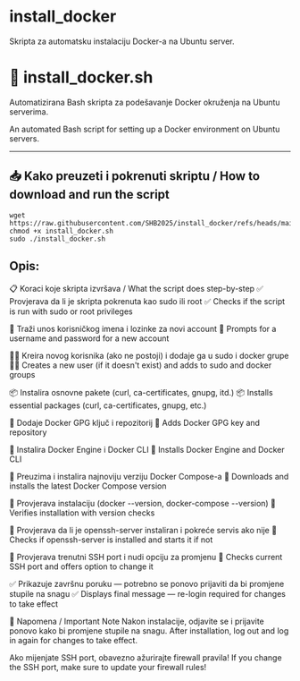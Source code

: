 # install_docker
Skripta za automatsku instalaciju Docker-a na Ubuntu server.

# 🐳 install_docker.sh

Automatizirana Bash skripta za podešavanje Docker okruženja na Ubuntu serverima.

An automated Bash script for setting up a Docker environment on Ubuntu servers.

---

## 📥 Kako preuzeti i pokrenuti skriptu / How to download and run the script

    wget https://raw.githubusercontent.com/SHB2025/install_docker/refs/heads/main/install_docker.sh
    chmod +x install_docker.sh
    sudo ./install_docker.sh

## Opis:

📋 Koraci koje skripta izvršava / What the script does step-by-step
✅ Provjerava da li je skripta pokrenuta kao sudo ili root
✅ Checks if the script is run with sudo or root privileges

👤 Traži unos korisničkog imena i lozinke za novi account
👤 Prompts for a username and password for a new account

👨‍💻 Kreira novog korisnika (ako ne postoji) i dodaje ga u sudo i docker grupe
👨‍💻 Creates a new user (if it doesn't exist) and adds to sudo and docker groups

📦 Instalira osnovne pakete (curl, ca-certificates, gnupg, itd.)
📦 Installs essential packages (curl, ca-certificates, gnupg, etc.)

🔑 Dodaje Docker GPG ključ i repozitorij
🔑 Adds Docker GPG key and repository

🐳 Instalira Docker Engine i Docker CLI
🐳 Installs Docker Engine and Docker CLI

🔧 Preuzima i instalira najnoviju verziju Docker Compose-a
🔧 Downloads and installs the latest Docker Compose version

🧪 Provjerava instalaciju (docker --version, docker-compose --version)
🧪 Verifies installation with version checks

🔐 Provjerava da li je openssh-server instaliran i pokreće servis ako nije
🔐 Checks if openssh-server is installed and starts it if not

🚪 Provjerava trenutni SSH port i nudi opciju za promjenu
🚪 Checks current SSH port and offers option to change it

✅ Prikazuje završnu poruku — potrebno se ponovo prijaviti da bi promjene stupile na snagu
✅ Displays final message — re-login required for changes to take effect

🔐 Napomena / Important Note
Nakon instalacije, odjavite se i prijavite ponovo kako bi promjene stupile na snagu.
After installation, log out and log in again for changes to take effect.

Ako mijenjate SSH port, obavezno ažurirajte firewall pravila!
If you change the SSH port, make sure to update your firewall rules!

